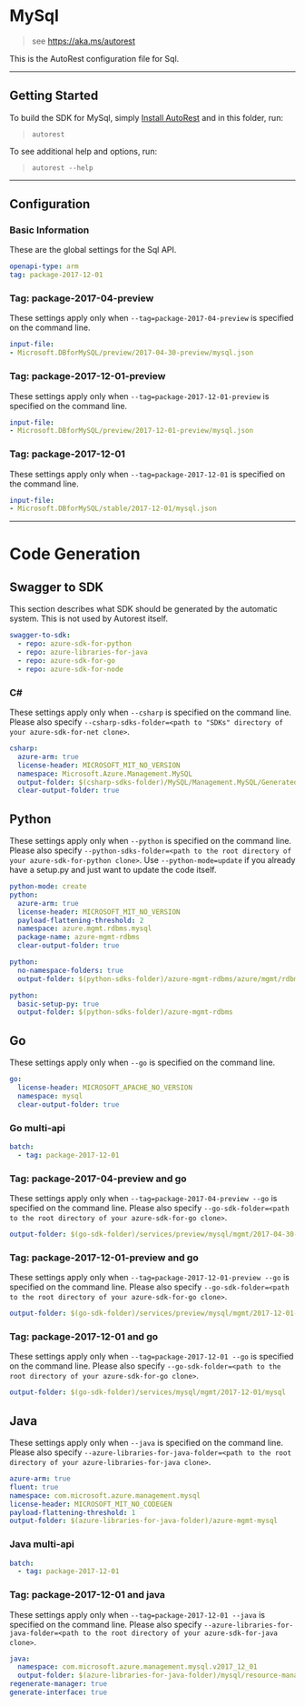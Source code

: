 # MySql

> see https://aka.ms/autorest

This is the AutoRest configuration file for Sql.



---
## Getting Started
To build the SDK for MySql, simply [Install AutoRest](https://aka.ms/autorest/install) and in this folder, run:

> `autorest`

To see additional help and options, run:

> `autorest --help`
---

## Configuration



### Basic Information
These are the global settings for the Sql API.

``` yaml
openapi-type: arm
tag: package-2017-12-01
```


### Tag: package-2017-04-preview

These settings apply only when `--tag=package-2017-04-preview` is specified on the command line.

``` yaml $(tag) == 'package-2017-04-preview'
input-file:
- Microsoft.DBforMySQL/preview/2017-04-30-preview/mysql.json
```


### Tag: package-2017-12-01-preview

These settings apply only when `--tag=package-2017-12-01-preview` is specified on the command line.

``` yaml $(tag) == 'package-2017-12-01-preview'
input-file:
- Microsoft.DBforMySQL/preview/2017-12-01-preview/mysql.json
```


### Tag: package-2017-12-01 

These settings apply only when `--tag=package-2017-12-01` is specified on the command line. 

``` yaml $(tag) == 'package-2017-12-01' 
input-file: 
- Microsoft.DBforMySQL/stable/2017-12-01/mysql.json 
``` 


---
# Code Generation


## Swagger to SDK

This section describes what SDK should be generated by the automatic system.
This is not used by Autorest itself.

``` yaml $(swagger-to-sdk)
swagger-to-sdk:
  - repo: azure-sdk-for-python
  - repo: azure-libraries-for-java
  - repo: azure-sdk-for-go
  - repo: azure-sdk-for-node
```


### C#

These settings apply only when `--csharp` is specified on the command line.
Please also specify `--csharp-sdks-folder=<path to "SDKs" directory of your azure-sdk-for-net clone>`.

``` yaml $(csharp)
csharp:
  azure-arm: true
  license-header: MICROSOFT_MIT_NO_VERSION
  namespace: Microsoft.Azure.Management.MySQL
  output-folder: $(csharp-sdks-folder)/MySQL/Management.MySQL/Generated
  clear-output-folder: true
```


## Python

These settings apply only when `--python` is specified on the command line.
Please also specify `--python-sdks-folder=<path to the root directory of your azure-sdk-for-python clone>`.
Use `--python-mode=update` if you already have a setup.py and just want to update the code itself.

``` yaml $(python)
python-mode: create
python:
  azure-arm: true
  license-header: MICROSOFT_MIT_NO_VERSION
  payload-flattening-threshold: 2
  namespace: azure.mgmt.rdbms.mysql
  package-name: azure-mgmt-rdbms
  clear-output-folder: true
```
``` yaml $(python) && $(python-mode) == 'update'
python:
  no-namespace-folders: true
  output-folder: $(python-sdks-folder)/azure-mgmt-rdbms/azure/mgmt/rdbms/mysql
```
``` yaml $(python) && $(python-mode) == 'create'
python:
  basic-setup-py: true
  output-folder: $(python-sdks-folder)/azure-mgmt-rdbms
```


## Go

These settings apply only when `--go` is specified on the command line.

``` yaml $(go)
go:
  license-header: MICROSOFT_APACHE_NO_VERSION
  namespace: mysql
  clear-output-folder: true
```

### Go multi-api

``` yaml $(go) && $(multiapi)
batch:
  - tag: package-2017-12-01
```

### Tag: package-2017-04-preview and go

These settings apply only when `--tag=package-2017-04-preview --go` is specified on the command line.
Please also specify `--go-sdk-folder=<path to the root directory of your azure-sdk-for-go clone>`.

``` yaml $(tag) == 'package-2017-04-preview' && $(go)
output-folder: $(go-sdk-folder)/services/preview/mysql/mgmt/2017-04-30-preview/mysql
```

### Tag: package-2017-12-01-preview and go

These settings apply only when `--tag=package-2017-12-01-preview --go` is specified on the command line.
Please also specify `--go-sdk-folder=<path to the root directory of your azure-sdk-for-go clone>`.

``` yaml $(tag) == 'package-2017-12-01-preview' && $(go)
output-folder: $(go-sdk-folder)/services/preview/mysql/mgmt/2017-12-01-preview/mysql
```

### Tag: package-2017-12-01 and go 

These settings apply only when `--tag=package-2017-12-01 --go` is specified on the command line. 
Please also specify `--go-sdk-folder=<path to the root directory of your azure-sdk-for-go clone>`. 

``` yaml $(tag) == 'package-2017-12-01' && $(go) 
output-folder: $(go-sdk-folder)/services/mysql/mgmt/2017-12-01/mysql
```

## Java

These settings apply only when `--java` is specified on the command line.
Please also specify `--azure-libraries-for-java-folder=<path to the root directory of your azure-libraries-for-java clone>`.

``` yaml $(java)
azure-arm: true
fluent: true
namespace: com.microsoft.azure.management.mysql
license-header: MICROSOFT_MIT_NO_CODEGEN
payload-flattening-threshold: 1
output-folder: $(azure-libraries-for-java-folder)/azure-mgmt-mysql
```

### Java multi-api

``` yaml $(java) && $(multiapi)
batch:
  - tag: package-2017-12-01
```

### Tag: package-2017-12-01 and java

These settings apply only when `--tag=package-2017-12-01 --java` is specified on the command line.
Please also specify `--azure-libraries-for-java-folder=<path to the root directory of your azure-sdk-for-java clone>`.

``` yaml $(tag) == 'package-2017-12-01' && $(java) && $(multiapi)
java:
  namespace: com.microsoft.azure.management.mysql.v2017_12_01
  output-folder: $(azure-libraries-for-java-folder)/mysql/resource-manager/v2017_12_01
regenerate-manager: true
generate-interface: true
```
